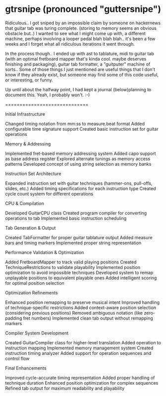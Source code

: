 # gtrsnipe (pronounced "guttersnipe")

Ridiculous.. I got sniped by an impossible claim by someone on hackernews that guitar tab was turing complete. (storing to memory seems an obvious obstacle but..) 
I wanted to see what I might come up with, a different machine, perhaps involving a looper pedal blah blah blah.. it's been a few weeks and I forget what all ridiculous iterations it went through. 

In the process though.. I ended up with ast to tablature, midi to guitar tab (with an optimal fretboard mapper that's kinda cool. maybe deserves finishing and packaging), guitar tab formatter, a "guitputer" machine of sorts.. Some of those things I just mentioned are useful things that I don't know if they already exist, but someone may find some of this code useful, or interesting, or funny.

Up until about the halfway point, I had kept a journal (below)planning to document this. Yeah, I probably won't. :-)

=============================

Initial Infrastructure

Changed timing notation from mm:ss to measure.beat format
Added configurable time signature support
Created basic instruction set for guitar operations

Memory & Addressing

Implemented fret-based memory addressing system
Added capo support as base address register
Explored alternate tunings as memory access patterns
Developed concept of using string selection as memory banks

Instruction Set Architecture

Expanded instruction set with guitar techniques (hammer-ons, pull-offs, slides, etc.)
Added timing specifications for each instruction type
Created cycle count system for different operations

CPU & Compilation

Developed GuitarCPU class
Created program compiler for converting operations to tab
Implemented basic instruction scheduling

Tab Generation & Output

Created TabFormatter for proper guitar tablature output
Added measure bars and timing markers
Implemented proper string representation

Performance Validation & Optimization

Added FretboardMapper to track valid playing positions
Created TechniqueRestrictions to validate playability
Implemented position optimization to avoid impossible techniques
Developed system to remap unplayable positions to equivalent playable ones
Added intelligent scoring for optimal position selection

Optimization Refinements

Enhanced position remapping to preserve musical intent
Improved handling of technique-specific restrictions
Added context-aware position selection (considering previous positions)
Removed ambiguous notation (like zero-padding fret numbers)
Implemented clean tab output without remapping markers

Compiler System Development

Created GuitarCompiler class for higher-level translation
Added operation to instruction mapping
Implemented memory management system
Created instruction timing analyzer
Added support for operation sequences and control flow

Final Enhancements

Improved cycle-accurate timing representation
Added proper handling of technique duration
Enhanced position optimization for complex sequences
Refined tab output for maximum readability and playability
